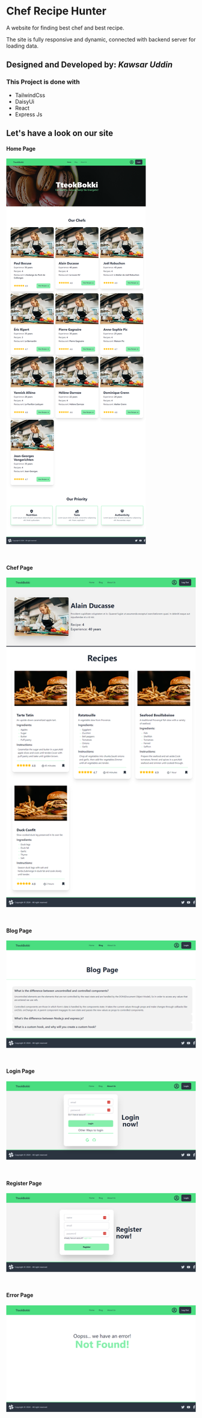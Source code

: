 # Chef Recipe Hunter
A website for finding best chef and best recipe. 

The site is fully responsive and dynamic, connected with backend server for loading data.

## **Designed and Developed by: *Kawsar Uddin***

### This Project is done with
- TailwindCss
- DaisyUi
- React
- Express Js

## Let's have a look on our site


#### Home Page

![alt text]( /src/assets/image/sitess.png  "Screenshot of the home page")

<br>

#### Chef Page

![alt text]( /src/assets/image/chefss.png  "Screenshot of the chef page")

<br>

#### Blog Page

![alt text]( /src/assets/image/blogss.png  "Screenshot of the blog page")

<br>

#### Login Page

![alt text]( /src/assets/image/loginss.png  "Screenshot of the login page")

<br>

#### Register Page

![alt text]( /src/assets/image/registerss.png  "Screenshot of the register page")

<br>

#### Error Page

![alt text]( /src/assets/image/errorss.png  "Screenshot of the error page")
